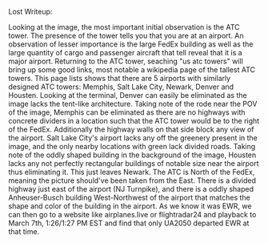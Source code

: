 Lost Writeup:

Looking at the image, the most important initial observation is the ATC tower. The presence of the tower tells you
that you are at an airport. An observation of lesser importance is the large FedEx building as well as the large
quantity of cargo and passenger aircraft that tell reveal that it is a major airport. Returning to the ATC tower,
seaching "us atc towers" will bring up some good links, most notable a wikipedia page of the tallest ATC towers.
This page lists shows that there are 5 airports with similarly designed ATC towers: Memphis, Salt Lake City, Newark,
Denver and Housten. Looking at the terminal, Denver can easily be eliminated as the image lacks the tent-like
architecture. Taking note of the rode near the POV of the image, Memphis can be eliminated as there are no highways
with concrete dividers in a location such that the ATC tower would be to the right of the FedEx. Additionally the
highway walls on that side block any view of the airport. Salt Lake City's airport lacks any off the greenery 
present in the image, and the only nearby locations with green lack divided roads. Taking note of the oddly
shaped building in the background of the image, Housten lacks any not perfectly rectangular buildings of notable
size near the airport thus eliminating it. This just leaves Newark. The ATC is North of the FedEx, meaning the
picture should've been taken from the East. There is a divided highway just east of the airport (NJ Turnpike),
and there is a oddly shaped Anheuser-Busch building West-Northwest of the airport that matches the shape and 
color of the building in the airport. As we know it was EWR, we can then go to a website like airplanes.live
or flightradar24 and playback to March 7th, 1:26/1:27 PM EST and find that only UA2050 departed EWR at that time.
